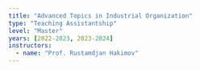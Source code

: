 ```yaml
---
title: "Advanced Topics in Industrial Organization"
type: "Teaching Assistantship"
level: "Master"
years: [2022-2023, 2023-2024]
instructors:
  - name: "Prof. Rustamdjan Hakimov"
---
```

